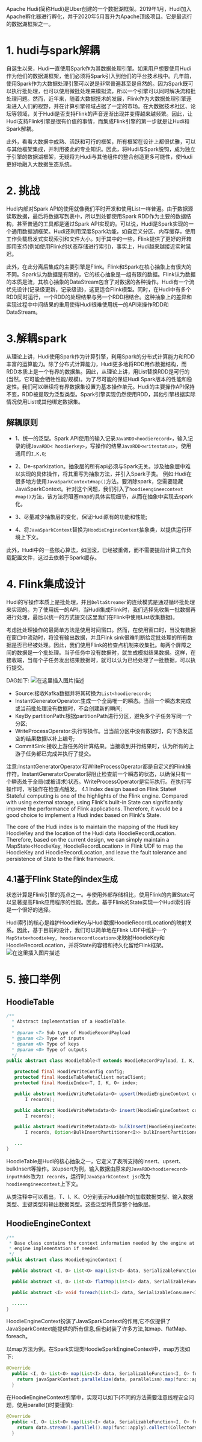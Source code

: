 Apache Hudi(简称Hudi)是Uber创建的一个数据湖框架。2019年1月，Hudi加入Apache孵化器进行孵化，并于2020年5月晋升为Apache顶级项目。它是最流行的数据湖框架之一。

# 1. hudi与spark解耦
自诞生以来，Hudi一直使用Spark作为其数据处理引擎。如果用户想要使用Hudi作为他们的数据湖框架，他们必须将Spark引入到他们的平台技术栈中。几年前，使用Spark作为大数据处理引擎可以说是非常普遍甚至是自然的。因为Spark既可以执行批处理，也可以使用微批处理来模拟流，所以一个引擎可以同时解决流和批处理问题。然而，近年来，随着大数据技术的发展，Flink作为大数据处理引擎逐渐进入人们的视野，并在计算引擎领域占据了一定的市场。在大数据技术社区、论坛等领域，关于Hudi是否支持Flink的声音逐渐出现并变得越来越频繁。因此，让Hudi支持Flink引擎是很有价值的事情，而集成Flink引擎的第一步就是让Hudi和Spark解耦。

此外，看看大数据中成熟、活跃和可行的框架，所有框架在设计上都很优雅，可以与其他框架集成，并利用彼此的专业知识。因此，将Hudi与Spark脱钩，成为独立于引擎的数据湖框架，无疑将为Hudi与其他组件的整合创造更多可能性，使Hudi更好地融入大数据生态系统。

# 2. 挑战
Hudi内部对Spark API的使用就像我们平时开发和使用List一样普遍。由于数据源读取数据，最后将数据写到表中，所以到处都使用Spark RDD作为主要的数据结构，甚至普通的工具都是通过Spark API实现的。可以说，Hudi是Spark实现的一个通用数据湖框架。Hudi还利用深度Spark功能，如自定义分区、内存缓存，使用工作负载启发式实现索引和文件大小。对于其中的一些，Flink提供了更好的开箱即用支持(例如使用Flink的状态存储进行索引)，事实上，Hudi越来越接近实时延迟。

此外，在此分离后集成的主要引擎是Flink。Flink和Spark在核心抽象上有很大的不同。Spark认为数据是有限的，它的核心抽象是一组有限的数据。Flink认为数据的本质是流，其核心抽象的DataStream包含了对数据的各种操作。Hudi有一个流优先设计(记录级更新，记录级流)，这更适合Flink模型。同时，在Hudi中有多个RDD同时运行，一个RDD的处理结果与另一个RDD相结合。这种抽象上的差异和实现过程中中间结果的重用使得Hudi很难使用统一的API来操作RDD和DataStream。

# 3.解耦spark
从理论上讲，Hudi使用Spark作为计算引擎，利用Spark的分布式计算能力和RDD丰富的运算能力。除了分布式计算能力，Hudi更多地将RDD用作数据结构，而RDD本质上是一个有界的数据集。因此，从理论上讲，用List替换RDD是可行的(当然，它可能会牺牲性能/规模)。为了尽可能的保证Hudi Spark版本的性能和稳定性。我们可以继续将有界数据集设置为基本操作单元。Hudi的主要操作API保持不变，RDD被提取为泛型类型。Spark引擎实现仍然使用RDD，其他引擎根据实际情况使用List或其他绑定数据集。

## 解耦原则

- 1、统一的泛型。Spark API使用的输入记录`JavaRDD<hoodierecord>`，输入记录的键`JavaRDD< hoodierkey>`，写操作的结果`JavaRDD<writestatus>`，使用通用的`I,K,O`;

- 2、De-sparkization。抽象层的所有api必须与Spark无关。涉及抽象层中难以实现的具体操作，将其重写为抽象方法，并引入Spark子类。
例如:Hudi在很多地方使用`JavaSparkContext#map()`方法。要消除spark，您需要隐藏JavaSparkContext。针对这个问题，我们引入了`hoodieengineecontext #map()`方法，该方法将阻塞map的具体实现细节，从而在抽象中实现去spark化。

- 3、尽量减少抽象层的变化，保证Hudi原有的功能和性能;

- 4、将`JavaSparkContext`替换为`HoodieEngineContext`抽象类，以提供运行环境上下文。

此外，Hudi中的一些核心算法，如回滚，已经被重做，而不需要提前计算工作负载配置文件，这过去依赖于Spark缓存。

# 4. Flink集成设计
Hudi的写操作本质上是批处理，并且`DeltaStreamer`的连续模式是通过循环批处理来实现的。为了使用统一的API，当Hudi集成Flink时，我们选择先收集一批数据再进行处理，最后以统一的方式提交(这里我们在Flink中使用List收集数据)。

考虑批处理操作的最简单方法是使用时间窗口。然而，在使用窗口时，当没有数据在窗口中流动时，将没有输出数据，并且Flink sink很难判断给定批处理的所有数据是否已经被处理。因此，我们使用Flink的检查点机制来收集批。每两个屏障之间的数据是一个批处理。当子任务中没有数据时，就生成模拟结果数据。这样，在接收端，当每个子任务发出结果数据时，就可以认为已经处理了一批数据，可以执行提交。

DAG如下:
![在这里插入图片描述](https://img-blog.csdnimg.cn/4599819579c149718712738b0e54557f.png?x-oss-process=image/watermark,type_ZmFuZ3poZW5naGVpdGk,shadow_10,text_aHR0cHM6Ly9ibG9nLmNzZG4ubmV0L3UwMTE2MjQxNTc=,size_16,color_FFFFFF,t_70)
- Source:接收Kafka数据并将其转换为`List<hoodierecord>`;
- InstantGeneratorOperator:生成一个全局唯一的瞬态。当前一个瞬态未完成或当前批处理没有数据时，不会创建新的瞬间;
- KeyBy partitionPath:根据partitionPath进行分区，避免多个子任务写同一个分区;
- WriteProcessOperator:执行写操作。当当前分区中没有数据时，向下游发送空的结果数据以补上编号;
- CommitSink:接收上游任务的计算结果。当接收到并行结果时，认为所有的上游子任务都已完成并执行了提交。

注意:InstantGeneratorOperator和WriteProcessOperator都是自定义的Flink操作符。InstantGeneratorOperator将阻止检查前一个瞬态的状态，以确保只有一个瞬态处于全局(或被请求)状态。WriteProcessOperator是实际执行。在执行写操作时，写操作在检查点触发。
4.1 Index design based on Flink State#
Stateful computing is one of the highlights of the Flink engine. Compared with using external storage, using Flink's built-in State can significantly improve the performance of Flink applications. Therefore, it would be a good choice to implement a Hudi index based on Flink's State.

The core of the Hudi index is to maintain the mapping of the Hudi key HoodieKey and the location of the Hudi data HoodieRecordLocation. Therefore, based on the current design, we can simply maintain a MapState<HoodieKey, HoodieRecordLocation> in Flink UDF to map the HoodieKey and HoodieRecordLocation, and leave the fault tolerance and persistence of State to the Flink framework.

## 4.1基于Flink State的index生成
状态计算是Flink引擎的亮点之一。与使用外部存储相比，使用Flink的内置State可以显著提高Flink应用程序的性能。因此，基于Flink的State实现一个Hudi索引将是一个很好的选择。

Hudi索引的核心是维护HoodieKey与Hudi数据HoodieRecordLocation的映射关系。因此，基于目前的设计，我们可以简单地在Flink UDF中维护一个`MapState<hoodiekey, hoodierecordlocation>`来映射HoodieKey和HoodieRecordLocation，并将State的容错和持久化留给Flink框架。
![在这里插入图片描述](https://img-blog.csdnimg.cn/ef83af9c8df7403b8079f29b9a4aa162.png?x-oss-process=image/watermark,type_ZmFuZ3poZW5naGVpdGk,shadow_10,text_aHR0cHM6Ly9ibG9nLmNzZG4ubmV0L3UwMTE2MjQxNTc=,size_16,color_FFFFFF,t_70)
# 5. 接口举例
## HoodieTable
```java
/**
  * Abstract implementation of a HoodieTable.
  *
  * @param <T> Sub type of HoodieRecordPayload
  * @param <I> Type of inputs
  * @param <K> Type of keys
  * @param <O> Type of outputs
  */
public abstract class HoodieTable<T extends HoodieRecordPayload, I, K, O> implements Serializable {

   protected final HoodieWriteConfig config;
   protected final HoodieTableMetaClient metaClient;
   protected final HoodieIndex<T, I, K, O> index;

   public abstract HoodieWriteMetadata<O> upsert(HoodieEngineContext context, String instantTime,
       I records);

   public abstract HoodieWriteMetadata<O> insert(HoodieEngineContext context, String instantTime,
       I records);

   public abstract HoodieWriteMetadata<O> bulkInsert(HoodieEngineContext context, String instantTime,
       I records, Option<BulkInsertPartitioner<I>> bulkInsertPartitioner);

   ...
}
```
HoodieTable是Hudi的核心抽象之一，它定义了表所支持的insert、upsert、bulkInsert等操作。以upsert为例，输入数据由原来的`JavaRDD<hoodierecord> inputRdds`改为`I records`，运行时`JavaSparkContext jsc`改为`hoodieengineecontext`上下文。

从类注释中可以看出，T、I、K、O分别表示Hudi操作的加载数据类型、输入数据类型、主键类型和输出数据类型。这些泛型将贯穿整个抽象层。
## HoodieEngineContext
```java
/**
 * Base class contains the context information needed by the engine at runtime. It will be extended by different
 * engine implementation if needed.
 */
public abstract class HoodieEngineContext {

  public abstract <I, O> List<O> map(List<I> data, SerializableFunction<I, O> func, int parallelism);

  public abstract <I, O> List<O> flatMap(List<I> data, SerializableFunction<I, Stream<O>> func, int parallelism);

  public abstract <I> void foreach(List<I> data, SerializableConsumer<I> consumer, int parallelism);

  ......
}
```
HoodieEngineContext扮演了JavaSparkContext的作用,它不仅提供了JavaSparkContext能提供的所有信息,但也封装了许多方法,如map、flatMap、foreach。

以map方法为例。在Spark实现类HoodieSparkEngineContext中，map方法如下:
```java
@Override
  public <I, O> List<O> map(List<I> data, SerializableFunction<I, O> func, int parallelism) {
    return javaSparkContext.parallelize(data, parallelism).map(func::apply).collect();
  }
```
在HoodieEngineContext引擎中，实现可以如下(不同的方法需要注意线程安全问题，使用parallel()时要谨慎):
```java
@Override
  public <I, O> List<O> map(List<I> data, SerializableFunction<I, O> func, int parallelism) {
    return data.stream().parallel().map(func::apply).collect(Collectors.toList());
  }
```
